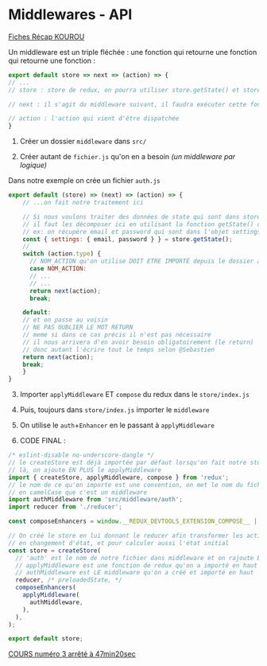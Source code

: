 # Middlewares - API

[Fiches Récap KOUROU](https://kourou.oclock.io/ressources/fiche-recap/redux-avance/#appliquer-un-middleware)

Un middleware est un triple fléchée : une fonction qui retourne une fonction qui retourne une fonction :
```js
export default store => next => (action) => {
// ...
// store : store de redux, on pourra utiliser store.getState() et store.dispatch()

// next : il s'agit du middleware suivant, il faudra exécuter cette fonction en lui passant action, pour qu'il puisse lui aussi traiter l'action comme il le souhaite

// action : l'action qui vient d'être dispatchée
}
```

1. Créer un dossier `middleware` dans `src/`

2. Créer autant de `fichier.js` qu'on en a besoin _(un middleware par logique)_

Dans notre exemple on crée un fichier `auth.js`

```js
export default (store) => (next) => (action) => {
    // ...on fait notre traitement ici

    // Si nous voulons traiter des données de state qui sont dans store,
    // il faut les décomposer ici en utilisant la fonction getState() de redux :
    // ex: on récupère email et password qui sont dans l'objet settings qui sont dans le store/reducer
    const { settings: { email, password } } = store.getState();
    //
    switch (action.type) {
      // NOM_ACTION qu'on utilise DOIT ETRE IMPORTÉ depuis le dossier actions
      case NOM_ACTION:
      // ...
      // ...
      return next(action);
      break;

    default:
    // et on passe au voisin
    // NE PAS OUBLIER LE MOT RETURN
    // meme si dans ce cas précis il n'est pas nécessaire
    // il nous arrivera d'en avoir besoin obligatoirement (le return)
    // donc autant l'écrire tout le temps selon @Sebastien
    return next(action);
    break;
    }
}
```

3. Importer `applyMiddleware` ET `compose` du redux dans le `store/index.js`

4. Puis, toujours dans `store/index.js` importer le `middleware`

5. On utilise le `auth`+`Enhancer` en le passant à `applyMiddleware`

6. CODE FINAL : 

```js
/* eslint-disable no-underscore-dangle */
// le createStore est déjà importée par défaut lorsqu'on fait notre store Redux, 
// là, on ajoute EN PLUS le applyMiddleware
import { createStore, applyMiddleware, compose } from 'redux';
// le nom de ce qu'on importe est une convention, on met le nom du fichier d'abord puis on précise
// en camelCase que c'est un middleware
import authMiddleware from 'src/middleware/auth';
import reducer from './reducer';

const composeEnhancers = window.__REDUX_DEVTOOLS_EXTENSION_COMPOSE__ || compose;

// On créé le store en lui donnant le reducer afin transformer les actions
// en changement d'état, et pour calculer aussi l'état initial
const store = createStore(
  // 'auth' est le nom de notre fichier dans middleware et on rajoute Enhancer par convention
  // applyMiddleware est une fonction de redux qu'on a importé en haut
  // authMiddleware est LE middleware qu'on a créé et importé en haut
  reducer, /* preloadedState, */
  composeEnhancers(
    applyMiddleware(
      authMiddleware,
    ),
  ),
);

export default store;
```

[COURS numéro 3 arrêté à 47min20sec](https://drive.google.com/drive/folders/1g3f5hAHrBvtE8FlvtwMR78ZZVXDqxX_4)